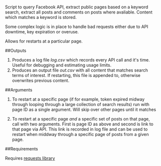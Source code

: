 Script to query Facebook API, extract public pages based on a keyword search, extract all posts and comments on posts where avaliable. Content which matches a keyword is stored.

Some complex logic is in place to handle bad requests either due to API downtime, key expiration or overuse.

Allows for restarts at a particular page.

##Outputs

1. Produces a log file _log.csv_ which records every API call and it's time. Useful for debugging and estimating usage limits.
2. Produces an output file _out.csv_ with all content that matches search terms of interest. If restarting, this file is appended to, otherwise overwrites previous content.

##Arguments

1. To restart at a specific page (if for example, token expired midway through looping through a large collection of search results) run with page ID as a single argument. Will skip over other pages until it matches

2. To restart at a specific page _and_ a specific set of posts on that page, call with two arguments. First is page ID as above and second is link to that page via API. This link is recorded in log file and can be used to restart when middway through a specific page of posts from a given page.

##Requirements

Requires [requests library](http://docs.python-requests.org/en/latest/)
